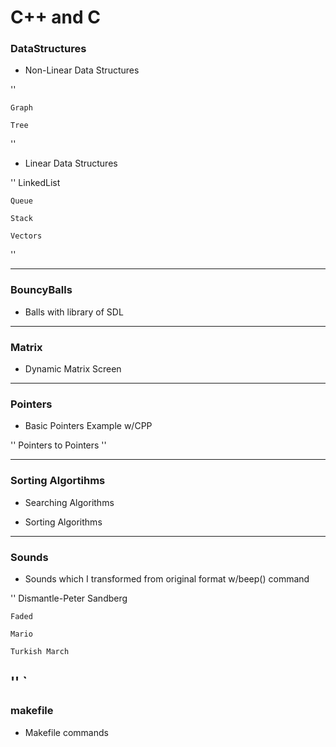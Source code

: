 # C++ and C

### **DataStructures**
	
- Non-Linear Data Structures

''

    Graph

    Tree
''

- Linear Data Structures

''
    LinkedList

    Queue

    Stack

    Vectors
''

---

### **BouncyBalls**
	
- Balls with library of SDL

---

### **Matrix**

- Dynamic Matrix Screen

---

### **Pointers**

- Basic Pointers Example w/CPP

''
    Pointers to Pointers
''

---

### **Sorting Algortihms**

- Searching Algorithms

- Sorting Algorithms

---

### **Sounds**

- Sounds which I transformed from original format w/beep() command

''
    Dismantle-Peter Sandberg

    Faded

    Mario

    Turkish March
''
    `
---

### **makefile**

- Makefile commands

